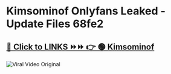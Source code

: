 
 # Kimsominof Onlyfans Leaked - Update Files 68fe2

## <h2><a href="https://clipsfans.com/Kimsominof&ref=git">🔗 Click to LINKS ⏩⏩ 👉 🟢 Kimsominof </a></h2>

<a href="https://clipsfans.com/Kimsominof&ref=git" rel="nofollow" data-target="animated-image.originalLink"><img src="https://i.ibb.co.com/xMMVF88/686577567.gif" alt="Viral Video Original" style="max-width: 100%; display: inline-block;" data-target="animated-image.originalImage"></a>

